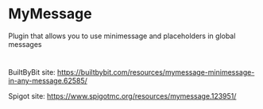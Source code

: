 # MyMessage
Plugin that allows you to use minimessage and placeholders in global messages

# 
BuiltByBit site: https://builtbybit.com/resources/mymessage-minimessage-in-any-message.62585/

Spigot site: https://www.spigotmc.org/resources/mymessage.123951/
